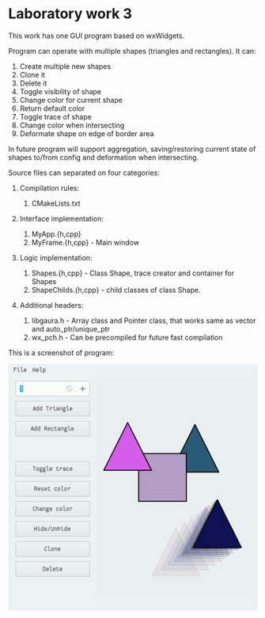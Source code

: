 # Laboratory work 3

This work has one GUI program based on wxWidgets.

Program can operate with multiple shapes (triangles and rectangles). It can:

1. Create multiple new shapes
2. Clone it
3. Delete it
4. Toggle visibility of shape
5. Change color for current shape
6. Return default color
7. Toggle trace of shape
8. Change color when intersecting
9. Deformate shape on edge of border area

In future program will support aggregation, saving/restoring current state of shapes to/from config and deformation when intersecting.

Source files can separated on four categories:

1. Compilation rules:
    1. CMakeLists.txt
    
2. Interface implementation:
    1. MyApp.{h,cpp}
    2. MyFrame.{h,cpp} - Main window
    
3. Logic implementation:
    1. Shapes.{h,cpp} - Class Shape, trace creator and container for Shapes
    2. ShapeChilds.{h,cpp} - child classes of class Shape.
    
4. Additional headers:
    1. libgaura.h - Array class and Pointer class, that works same as vector and auto_ptr/unique_ptr
    2. wx_pch.h - Can be precompiled for future fast compilation

This is a screenshot of program:

![Screenshot](Screenshot.png)